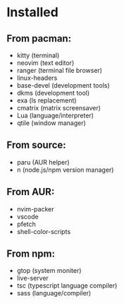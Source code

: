 # Installed 

## From pacman:
  - kitty (terminal)
  - neovim (text editor)
  - ranger (terminal file browser)
  - linux-headers
  - base-devel (development tools)
  - dkms (development tool)
  - exa (ls replacement)
  - cmatrix (matrix screensaver)
  - Lua (language/interpreter)
  - qtile (window manager)

## From source:
  - paru (AUR helper)
  - n (node.js/npm version manager)

## From AUR:
  - nvim-packer
  - vscode
  - pfetch
  - shell-color-scripts

## From npm:
  - gtop (system moniter)
  - live-server
  - tsc (typescript language compiler)
  - sass (language/compiler)
